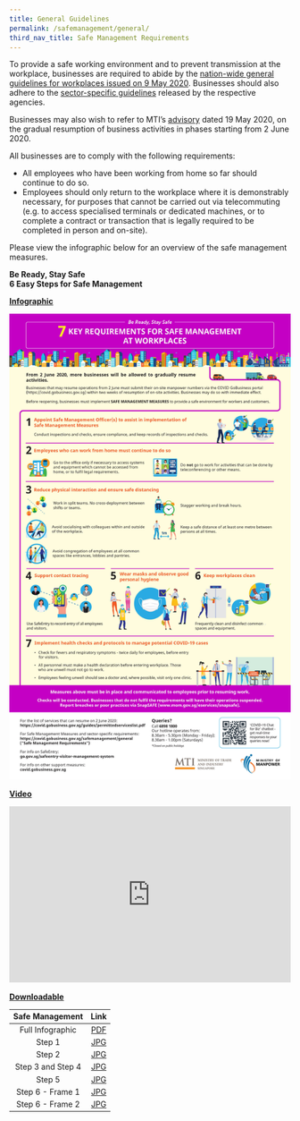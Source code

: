 ```yaml
---
title: General Guidelines
permalink: /safemanagement/general/
third_nav_title: Safe Management Requirements
---
```


To provide a safe working environment and to prevent transmission at the workplace, businesses are required to abide by the <a href="https://www.mom.gov.sg/covid-19/requirements-for-safe-management-measures">nation-wide general guidelines for workplaces issued on 9 May 2020</a>. Businesses should also adhere to the <a href="https://go.gov.sg/safemanagementsector">sector-specific guidelines</a> released by the respective agencies.

Businesses may also wish to refer to MTI’s <a href="https://www.mti.gov.sg/-/media/MTI/Newsroom/Press-Releases/2020/05/MTI-Advisory-on-resumption-of-activities-from-2-June-2020.pdf" target="_blank">advisory</a> dated 19 May 2020, on the gradual resumption of business activities in phases starting from 2 June 2020.

All businesses are to comply with the following requirements: 
- All employees who have been working from home so far should continue to do so. 
- Employees should only return to the workplace where it is demonstrably necessary, for purposes that cannot be carried out via telecommuting (e.g. to access specialised terminals or dedicated machines, or to complete a contract or transaction that is legally required to be completed in person and on-site).

Please view the infographic below for an overview of the safe management measures.


**Be Ready, Stay Safe**<br>
**6 Easy Steps for Safe Management**

**<ins>Infographic</ins>**

[![Safe Management Practices](/images/infog.jpg)](/safemanagement/general/)

**<ins>Video</ins>**

<iframe width="100%" height="315" src="https://www.youtube.com/embed/lzCc0TOA7F4" frameborder="0" allow="accelerometer; autoplay; encrypted-media; gyroscope; picture-in-picture" allowfullscreen></iframe>

**<ins>Downloadable</ins>**

|  Safe Management  |                                  Link                                  |
| :---------------: | :--------------------------------------------------------------------: |
| Full Infographic  | <a href="https://go.gov.sg/images/Resumption_of_Biz_Activities_-_Safe_Management_Measures_Infographic_Revised_FA.pdf" target="_blank">PDF</a> |
|      Step 1       |     <a href="https://go.gov.sg/images/img-01.jpg" target="_blank">JPG</a>      |
|      Step 2       |     <a href="https://go.gov.sg/images/img-02.jpg" target="_blank">JPG</a>      |
| Step 3 and Step 4 |     <a href="https://go.gov.sg/images/img-03.jpg" target="_blank">JPG</a>      |
|      Step 5       |     <a href="https://go.gov.sg/images/img-04.jpg" target="_blank">JPG</a>      |
| Step 6 - Frame 1  |     <a href="https://go.gov.sg/images/img-05.jpg" target="_blank">JPG</a>      |
| Step 6 - Frame 2  |     <a href="https://go.gov.sg/images/img-06.jpg" target="_blank">JPG</a>      |
